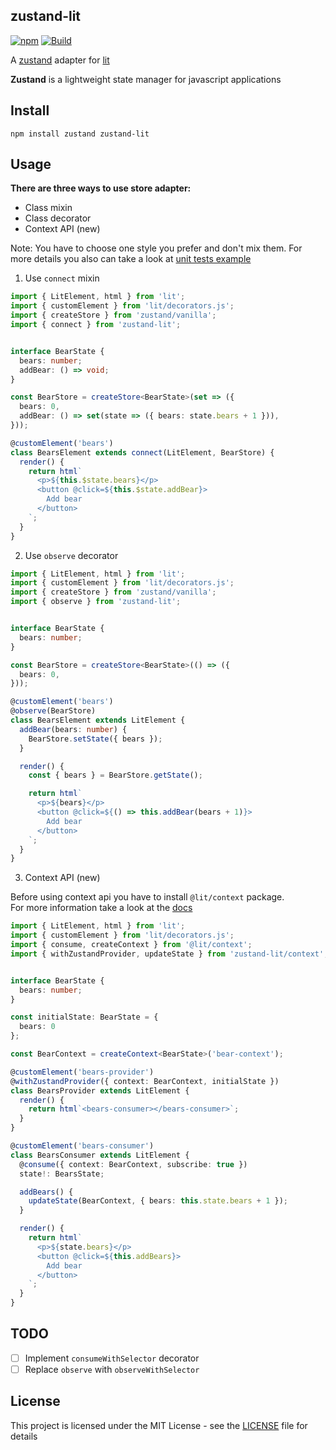 ## zustand-lit

[![npm](https://img.shields.io/npm/v/zustand-lit)](https://www.npmjs.com/package/zustand-lit)
[![Build](https://img.shields.io/github/actions/workflow/status/ennjin/zustand-lit/publish.yml)](https://github.com/ennjin/zustand-lit/actions?query=workflow%3APublish)


A [zustand](https://github.com/pmndrs/zustand) adapter for [lit](https://github.com/lit/lit)

**Zustand** is a lightweight state manager for javascript applications

## Install

```
npm install zustand zustand-lit
```

## Usage

**There are three ways to use store adapter:**
 - Class mixin
 - Class decorator
 - Context API (new)

 Note: You have to choose one style you prefer and don't mix them.
 For more details you also can take a look at [unit tests example](./test/test-components.ts)

 
1. Use `connect` mixin

```ts
import { LitElement, html } from 'lit';
import { customElement } from 'lit/decorators.js';
import { createStore } from 'zustand/vanilla';
import { connect } from 'zustand-lit';


interface BearState {
  bears: number;
  addBear: () => void;
}

const BearStore = createStore<BearState>(set => ({
  bears: 0,
  addBear: () => set(state => ({ bears: state.bears + 1 })),
}));

@customElement('bears')
class BearsElement extends connect(LitElement, BearStore) {
  render() {
    return html`
      <p>${this.$state.bears}</p>
      <button @click=${this.$state.addBear}>
        Add bear
      </button>
    `;
  }
}
```

2. Use `observe` decorator

```ts
import { LitElement, html } from 'lit';
import { customElement } from 'lit/decorators.js';
import { createStore } from 'zustand/vanilla';
import { observe } from 'zustand-lit';


interface BearState {
  bears: number;
}

const BearStore = createStore<BearState>(() => ({
  bears: 0,
}));

@customElement('bears')
@observe(BearStore) 
class BearsElement extends LitElement {
  addBear(bears: number) {
    BearStore.setState({ bears });
  }

  render() {
    const { bears } = BearStore.getState();

    return html`
      <p>${bears}</p>
      <button @click=${() => this.addBear(bears + 1)}>
        Add bear
      </button>
    `;
  }
}
```

3. Context API (new)

Before using context api you have to install `@lit/context` package.  
For more information take a look at the [docs](https://lit.dev/docs/data/context/)

```ts
import { LitElement, html } from 'lit';
import { customElement } from 'lit/decorators.js';
import { consume, createContext } from '@lit/context';
import { withZustandProvider, updateState } from 'zustand-lit/context';


interface BearState {
  bears: number;
}

const initialState: BearState = {
  bears: 0
};

const BearContext = createContext<BearState>('bear-context');

@customElement('bears-provider')
@withZustandProvider({ context: BearContext, initialState }) 
class BearsProvider extends LitElement {
  render() {
    return html`<bears-consumer></bears-consumer>`;
  }
}

@customElement('bears-consumer')
class BearsConsumer extends LitElement {
  @consume({ context: BearContext, subscribe: true })
  state!: BearsState;

  addBears() {
    updateState(BearContext, { bears: this.state.bears + 1 });
  }

  render() {
    return html`
      <p>${state.bears}</p>
      <button @click=${this.addBears}>
        Add bear
      </button>
    `;
  }
}
```

## TODO

- [ ] Implement `consumeWithSelector` decorator
- [ ] Replace `observe` with `observeWithSelector`

## License
This project is licensed under the MIT License - see the [LICENSE](./LICENSE.md) file for details

